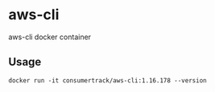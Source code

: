 # aws-cli
aws-cli docker container

## Usage

`docker run -it consumertrack/aws-cli:1.16.178 --version`
